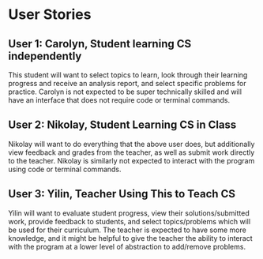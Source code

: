 # User Stories

## User 1: Carolyn, Student learning CS independently
This student will want to select topics to learn, look through their learning progress and receive an analysis report, and select specific problems for practice. Carolyn is not expected to be super technically skilled and will have an interface that does not require code or terminal commands.

## User 2: Nikolay, Student Learning CS in Class
Nikolay will want to do everything that the above user does, but additionally view feedback and grades from the teacher, as well as submit work directly to the teacher. Nikolay is similarly not expected to interact with the program using code or terminal commands.

## User 3: Yilin, Teacher Using This to Teach CS
Yilin will want to evaluate student progress, view their solutions/submitted work, provide feedback to students, and select topics/problems which will be used for their curriculum. The teacher is expected to have some more knowledge, and it might be helpful to give the teacher the ability to interact with the program at a lower level of abstraction to add/remove problems.